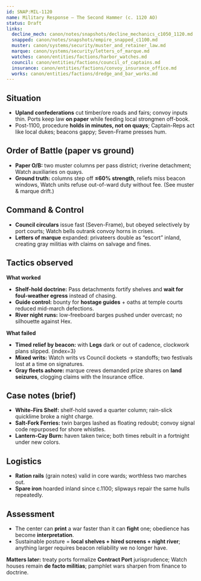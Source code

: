 ```yaml
---
id: SNAP:MIL-1120
name: Military Response — The Second Hammer (c. 1120 AO)
status: Draft
links:
  decline_mech: canon/notes/snapshots/decline_mechanics_c1050_1120.md
  snapped: canon/notes/snapshots/empire_snapped_c1100.md
  muster: canon/systems/security/muster_and_retainer_law.md
  marque: canon/systems/security/letters_of_marque.md
  watches: canon/entities/factions/harbor_watches.md
  council: canon/entities/factions/council_of_captains.md
  insurance: canon/entities/factions/convoy_insurance_office.md
  works: canon/entities/factions/dredge_and_bar_works.md
---
```


## Situation
- **Upland confederations** cut timber/ore roads and fairs; convoy inputs thin. Ports keep law **on paper** while feeding local strongmen off-book. 
- Post-1100, procedure **holds in minutes, not on quays**; Captain-Reps act like local dukes; beacons gappy; Seven-Frame presses hum. 

## Order of Battle (paper vs ground)
- **Paper O/B:** two muster columns per pass district; riverine detachment; Watch auxiliaries on quays.  
- **Ground truth:** columns step off **≤60% strength**, reliefs miss beacon windows, Watch units refuse out-of-ward duty without fee. (See muster & marque drift.)  

## Command & Control
- **Council circulars** issue fast (Seven-Frame), but obeyed selectively by port courts; Watch bells outrank convoy horns in crises. 
- **Letters of marque** expanded: privateers double as “escort” inland, creating gray militias with claims on salvage and fines.

## Tactics observed
**What worked**
- **Shelf-hold doctrine:** Pass detachments fortify shelves and **wait for foul-weather egress** instead of chasing.  
- **Guide control:** bounty for **hostage guides** + oaths at temple courts reduced mid-march defections.  
- **River night runs:** low-freeboard barges pushed under overcast; no silhouette against Hex.

**What failed**
- **Timed relief by beacon:** with **Legs** dark or out of cadence, clockwork plans slipped. 
{index=3}  
- **Mixed writs:** Watch writs vs Council dockets → standoffs; two festivals lost at a time on signatures.  
- **Gray fleets ashore:** marque crews demanded prize shares on **land seizures**, clogging claims with the Insurance office.

## Case notes (brief)
- **White-Firs Shelf:** shelf-hold saved a quarter column; rain-slick quicklime broke a night charge.  
- **Salt-Fork Ferries:** twin barges lashed as floating redoubt; convoy signal code repurposed for shore whistles.  
- **Lantern-Cay Burn:** haven taken twice; both times rebuilt in a fortnight under new colors.

## Logistics
- **Ration rails** (grain notes) valid in core wards; worthless two marches out.  
- **Spare iron** hoarded inland since c.1100; slipways repair the same hulls repeatedly. 

## Assessment
- The center can **print** a war faster than it can **fight** one; obedience has become **interpretation**.  
- Sustainable posture = **local shelves + hired screens + night river**; anything larger requires beacon reliability we no longer have.

**Matters later:** treaty ports formalize **Contract Port** jurisprudence; Watch houses remain **de facto militias**; pamphlet wars sharpen from finance to doctrine. 